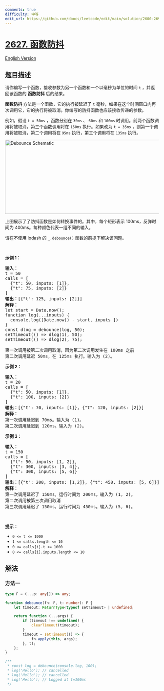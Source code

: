 ```yaml
---
comments: true
difficulty: 中等
edit_url: https://github.com/doocs/leetcode/edit/main/solution/2600-2699/2627.Debounce/README.md
---
```


# [2627. 函数防抖](https://leetcode.cn/problems/debounce)

[English Version](/solution/2600-2699/2627.Debounce/README_EN.md)

## 题目描述

<!-- 这里写题目描述 -->

<p>请你编写一个函数，接收参数为另一个函数和一个以毫秒为单位的时间 <code>t</code> ，并返回该函数的&nbsp;<b>函数防抖&nbsp;</b>后的结果。</p>

<p><b>函数防抖 </b>方法是一个函数，它的执行被延迟了 <code>t</code> 毫秒，如果在这个时间窗口内再次调用它，它的执行将被取消。你编写的防抖函数也应该接收传递的参数。</p>

<p>例如，假设 <code>t = 50ms</code> ，函数分别在 <code>30ms</code> 、 <code>60ms</code> 和 <code>100ms</code> 时调用。前两个函数调用将被取消，第三个函数调用将在 <code>150ms</code> 执行。如果改为 <code>t = 35ms</code> ，则第一个调用将被取消，第二个调用将在 <code>95ms</code> 执行，第三个调用将在 <code>135ms</code> 执行。</p>

<p><img alt="Debounce Schematic" src="https://fastly.jsdelivr.net/gh/doocs/leetcode@main/solution/2600-2699/2627.Debounce/images/screen-shot-2023-04-08-at-11048-pm.png" style="width: 800px; height: 242px;" /></p>

<p>上图展示了了防抖函数是如何转换事件的。其中，每个矩形表示 100ms，反弹时间为 400ms。每种颜色代表一组不同的输入。</p>

<p>请在不使用 lodash 的 <code>_.debounce()</code> 函数的前提下解决该问题。</p>

<p>&nbsp;</p>

<p><strong class="example">示例 1：</strong></p>

<pre>
<b>输入：</b>
t = 50
calls = [
&nbsp; {"t": 50, inputs: [1]},
&nbsp; {"t": 75, inputs: [2]}
]
<b>输出：</b>[{"t": 125, inputs: [2]}]
<strong>解释：</strong>
let start = Date.now();
function log(...inputs) { 
&nbsp; console.log([Date.now() - start, inputs ])
}
const dlog = debounce(log, 50);
setTimeout(() =&gt; dlog(1), 50);
setTimeout(() =&gt; dlog(2), 75);

第一次调用被第二次调用取消，因为第二次调用发生在 100ms 之前
第二次调用延迟 50ms，在 125ms 执行。输入为 (2)。
</pre>

<p><strong class="example">示例 2：</strong></p>

<pre>
<b>输入：</b>
t = 20
calls = [
&nbsp; {"t": 50, inputs: [1]},
&nbsp; {"t": 100, inputs: [2]}
]
<b>输出：</b>[{"t": 70, inputs: [1]}, {"t": 120, inputs: [2]}]
<strong>解释：</strong>
第一次调用延迟到 70ms。输入为 (1)。
第二次调用延迟到 120ms。输入为 (2)。
</pre>

<p><strong class="example">示例 3：</strong></p>

<pre>
<b>输入：</b>
t = 150
calls = [
&nbsp; {"t": 50, inputs: [1, 2]},
&nbsp; {"t": 300, inputs: [3, 4]},
&nbsp; {"t": 300, inputs: [5, 6]}
]
<b>输出：</b>[{"t": 200, inputs: [1,2]}, {"t": 450, inputs: [5, 6]}]
<strong>解释：</strong>
第一次调用延迟了 150ms，运行时间为 200ms。输入为 (1, 2)。
第二次调用被第三次调用取消
第三次调用延迟了 150ms，运行时间为 450ms。输入为 (5, 6)。
</pre>

<p>&nbsp;</p>

<p><strong>提示：</strong></p>

<ul>
	<li><code>0 &lt;= t &lt;= 1000</code></li>
	<li><code>1 &lt;= calls.length &lt;= 10</code></li>
	<li><code>0 &lt;= calls[i].t &lt;= 1000</code></li>
	<li><code>0 &lt;= calls[i].inputs.length &lt;= 10</code></li>
</ul>

## 解法

### 方法一

<!-- tabs:start -->

```ts
type F = (...p: any[]) => any;

function debounce(fn: F, t: number): F {
    let timeout: ReturnType<typeof setTimeout> | undefined;

    return function (...args) {
        if (timeout !== undefined) {
            clearTimeout(timeout);
        }
        timeout = setTimeout(() => {
            fn.apply(this, args);
        }, t);
    };
}

/**
 * const log = debounce(console.log, 100);
 * log('Hello'); // cancelled
 * log('Hello'); // cancelled
 * log('Hello'); // Logged at t=100ms
 */
```

<!-- tabs:end -->

<!-- end -->
